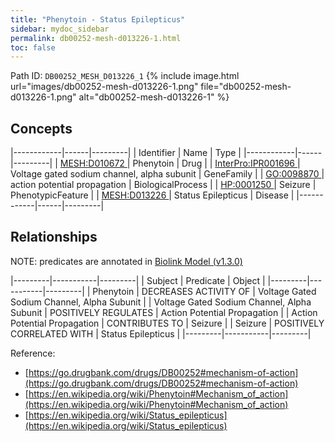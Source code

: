 ```yaml
---
title: "Phenytoin - Status Epilepticus"
sidebar: mydoc_sidebar
permalink: db00252-mesh-d013226-1.html
toc: false 
---
```



Path ID: `DB00252_MESH_D013226_1`
{% include image.html url="images/db00252-mesh-d013226-1.png" file="db00252-mesh-d013226-1.png" alt="db00252-mesh-d013226-1" %}

## Concepts

|------------|------|---------|
| Identifier | Name | Type    |
|------------|------|---------|
| <a href="https://identifiers.org/MESH:D010672">MESH:D010672 </a> | Phenytoin | Drug |
| <a href="https://identifiers.org/InterPro:IPR001696">InterPro:IPR001696 </a> | Voltage gated sodium channel, alpha subunit | GeneFamily |
| <a href="https://identifiers.org/GO:0098870">GO:0098870 </a> | action potential propagation | BiologicalProcess |
| <a href="https://identifiers.org/HP:0001250">HP:0001250 </a> | Seizure | PhenotypicFeature |
| <a href="https://identifiers.org/MESH:D013226">MESH:D013226 </a> | Status Epilepticus | Disease |
|------------|------|---------|

## Relationships


NOTE: predicates are annotated in <a href="https://github.com/biolink/biolink-model/releases/tag/v1.3.0">Biolink Model (v1.3.0)</a>

|---------|-----------|---------|
| Subject | Predicate | Object  |
|---------|-----------|---------|
| Phenytoin | DECREASES ACTIVITY OF | Voltage Gated Sodium Channel, Alpha Subunit |
| Voltage Gated Sodium Channel, Alpha Subunit | POSITIVELY REGULATES | Action Potential Propagation |
| Action Potential Propagation | CONTRIBUTES TO | Seizure |
| Seizure | POSITIVELY CORRELATED WITH | Status Epilepticus |
|---------|-----------|---------|

Reference: 
  - [https://go.drugbank.com/drugs/DB00252#mechanism-of-action](https://go.drugbank.com/drugs/DB00252#mechanism-of-action)
  - [https://en.wikipedia.org/wiki/Phenytoin#Mechanism_of_action](https://en.wikipedia.org/wiki/Phenytoin#Mechanism_of_action)
  - [https://en.wikipedia.org/wiki/Status_epilepticus](https://en.wikipedia.org/wiki/Status_epilepticus)

